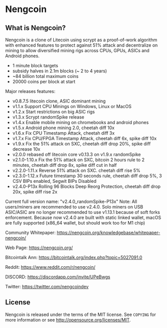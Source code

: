 Nengcoin
================================


What is Nengcoin?
----------------

Nengcoin is a clone of Litecoin using scrypt as a proof-of-work algorithm with enhanced features to protect against 51% attack 
and decentralize on mining to allow diversified mining rigs across CPUs, GPUs, ASICs and Android phones.
 - 1 minute block targets
 - subsidy halves in 2.1m blocks (~ 2 to 4 years)
 - ~84 billion total maximum coins
 - 20000 coins per block at start

Major releases features:
 - v0.8.7.5 litecoin clone, ASIC dominant mining
 - v1.1.x Support CPU Minings on Windows, Linux or MacOS
 - v1.2.x Start restrictions on big ASIC rigs
 - v1.3.x Scrypt randomSpike release
 - v1.4.x Enable mobile mining on chromebooks and android phones
 - v1.5.x Android phone mining 2.0, cheetah diff 10x
 - v1.6.x Fix CPU Timestamp Attack, cheetah diff 3x
 - v1.7.x Fix CPU/FPGA Timestamp Attack, cheetah diff 6x, spike diff 10x
 - v1.9.x Fix the 51% attack on SXC, cheetah diff drop 20%, spike diff decrease 10x
 - v2.0.0 rebased off litecoin core v0.13.3 on v1.9.x randomSpike
 - v2.1.0-1.10.x Fix the 51% attack on SXC, bitcoin 2 hours rule to 2 minutes, cheetah diff drop 8x, spike diff cut in half
 - v2.2.0-1.11.x Reverse 51% attack on SXC. cheetah diff rise 5% 
 - v2.3.0-1.12.x Future timestamp 30 seconds rule, cheetah diff drop 5%, 3 CSV BIPs enabled, Segwit BIPs Disabled
 - v2.4.0-P13x Rolling 96 Blocks Deep Reorg Protection, cheetah diff drop 20x, spike diff rise 2x

Current full version name: "v2.4.0_randomSpike-P13x"
Note: All users/miners are recommended to use v2.4.0.  Solo miners on USB ASIC/ASIC are no longer recommended to use v1.13.1 because of soft forks enforcement.
Because now v2.4.0 are built with static linked wallet, macOS are fully supported (x86_64 wallet, but should work too for M1 chip)

Community Whitepaper: https://nengcoin.org/knowledgebase/whitepaper-nengcoin/

Web Page: https://nengcoin.org/

Bitcointalk Ann: https://bitcointalk.org/index.php?topic=5027091.0

Reddit: https://www.reddit.com/r/nengcoin/

DISCORD: https://discordapp.com/invite/UPeBwgs

Twitter: https://twitter.com/nengcoindev

License
-------

Nengcoin is released under the terms of the MIT license. See `COPYING` for more
information or see http://opensource.org/licenses/MIT.


